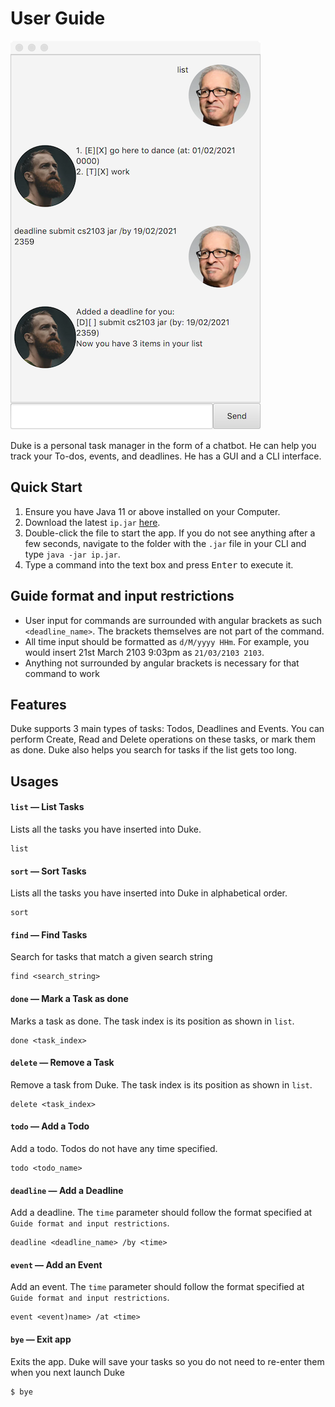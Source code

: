 # User Guide
![Duke Screenshot](./Ui.png)

Duke is a personal task manager in the form of a chatbot. He can help you track your To-dos, events, and deadlines. He has a GUI and a CLI interface.
## Quick Start
1. Ensure you have Java 11 or above installed on your Computer.
2. Download the latest `ip.jar` [here](https://github.com/DrWala/ip/releases).
3. Double-click the file to start the app. If you do not see anything after a few seconds, navigate to the folder with the `.jar` file in your CLI and type `java -jar ip.jar`.  
4. Type a command into the text box and press <kbd>Enter</kbd> to execute it.

## Guide format and input restrictions
- User input for commands are surrounded with angular brackets as such `<deadline_name>`. The brackets themselves are not part of the command.
- All time input should be formatted as `d/M/yyyy HHm`. For example, you would insert 21st March 2103 9:03pm as `21/03/2103 2103`.
- Anything not surrounded by angular brackets is necessary for that command to work

## Features
Duke supports 3 main types of tasks: Todos, Deadlines and Events. You can perform Create, Read and Delete operations on these tasks, or mark them as done. Duke also helps you search for tasks if the list gets too long.

## Usages

#### `list` &mdash; List Tasks
Lists all the tasks you have inserted into Duke.
```
list
```

#### `sort` &mdash; Sort Tasks
Lists all the tasks you have inserted into Duke in alphabetical order.
```
sort
```

#### `find` &mdash; Find Tasks
Search for tasks that match a given search string
```
find <search_string>
```

#### `done` &mdash; Mark a Task as done
Marks a task as done. The task index is its position as shown in `list`.
```
done <task_index>
```

#### `delete` &mdash; Remove a Task
Remove a task from Duke. The task index is its position as shown in `list`.
```
delete <task_index>
```

#### `todo` &mdash; Add a Todo
Add a todo. Todos do not have any time specified.
```
todo <todo_name>
```

#### `deadline` &mdash; Add a Deadline
Add a deadline. The `time` parameter should follow the format specified at `Guide format and input restrictions`.
```
deadline <deadline_name> /by <time>
```

#### `event` &mdash; Add an Event
Add an event. The `time` parameter should follow the format specified at `Guide format and input restrictions`.
```
event <event)name> /at <time>
```

#### `bye` &mdash; Exit app
Exits the app. Duke will save your tasks so you do not need to re-enter them when you next launch Duke
```
$ bye
```